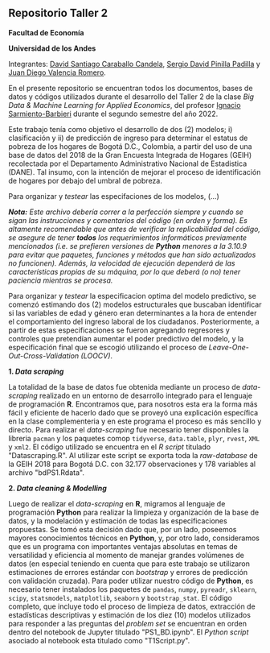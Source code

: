 ## Repositorio Taller 2

**Facultad de Economía**

**Universidad de los Andes**

Integrantes: [David Santiago Caraballo Candela](https://github.com/scaraballoc), [Sergio David Pinilla Padilla](https://github.com/sdpinilla18) y [Juan Diego Valencia Romero](https://github.com/judval).

En el presente repositorio se encuentran todos los documentos, bases de datos y códigos utilizados durante el desarrollo del Taller 2 de la clase *Big Data & Machine Learning for Applied Economics*, del profesor [Ignacio Sarmiento-Barbieri](https://ignaciomsarmiento.github.io/igaciomsarmiento) durante el segundo semestre del año 2022.

Este trabajo tenía como objetivo el desarrollo de dos (2) modelos; i) clasificación y ii) de predicción de ingreso para determinar el estatus de pobreza de los hogares de Bogotá D.C., Colombia, a partir del uso de una base de datos del 2018 de la Gran Encuesta Integrada de Hogares (GEIH) recolectada por el Departamento Administrativo Nacional de Estadistica (DANE). Tal insumo, con la intención de mejorar el proceso de identificación de hogares por debajo del umbral de pobreza. 

Para organizar y *testear* las especifaciones de los modelos, (...)




***Nota:*** *Este archivo debería correr a la perfección siempre y cuando se sigan las instrucciones y comentarios del código (en orden y forma). Es altamente recomendable que antes de verificar la replicabilidad del código, se asegure de tener **todos** los requerimientos informáticos previamente mencionados (i.e. se prefieren versiones de **Python** menores a la 3.10.9 para evitar que paquetes, funciones y métodos que han sido actualizados no funcionen). Además, la velocidad de ejecución dependerá de las características propias de su máquina, por lo que deberá (o no) tener paciencia mientras se procesa.*






Para organizar y *testear* la especificacion optima del modelo predictivo, se comenzó estimando dos (2) modelos estructurales que buscaban identificar si las variables de edad y género eran determinantes a la hora de entender el comportamiento del ingreso laboral de los ciudadanos. Posteriormente, a partir de estas especificaciones se fueron agregando regresores y controles que pretendían aumentar el poder predictivo del modelo, y la especificación final que se escogió utilizando el proceso de *Leave-One-Out-Cross-Validation (LOOCV)*.

**1. *Data scraping***

La totalidad de la base de datos fue obtenida mediante un proceso de *data-scraping* realizado en un entorno de desarrollo integrado para el lenguaje de programación **R**. Encontramos que, para nosotros esta era la forma más fácil y eficiente de hacerlo dado que se proveyó una explicación específica en la clase complementeria y en este programa el proceso es más sencillo y directo. Para realizar el *data-scraping* fue necesario tener disponibles la libreria `pacman` y los paquetes comop `tidyverse`, `data.table`, `plyr`, `rvest`, `XML` y `xml2`. El código utilizado se encuentra en el *R script* titulado "Datascraping.R". Al utilizar este script se exporta toda la *raw-database* de la GEIH 2018 para Bogotá D.C. con 32.177 observaciones y 178 variables al archivo "bdPS1.Rdata".

**2. *Data cleaning & Modelling***

Luego de realizar el *data-scraping* en **R**, migramos al lenguaje de programación **Python** para realizar la limpieza y organización de la base de datos, y la modelación y estimación de todas las especificaciones propuestas. Se tomó esta decisión dado que, por un lado, poseemos mayores conocimientos técnicos en **Python**, y, por otro lado, consideramos que es un programa con importantes ventajas absolutas en temas de versatilidad y eficiencia al momento de manejar grandes volúmenes de datos (en especial teniendo en cuenta que para este trabajo se utilizaron estimaciones de errores estándar con *bootstrap* y errores de predicción con validación cruzada). Para poder utilizar nuestro código de **Python**, es necesario tener instalados los paquetes de `pandas`, `numpy`, `pyreadr`, `sklearn`, `scipy`, `statsmodels`, `matplotlib`, `seaborn` y `bootstrap_stat`. El código completo, que incluye todo el proceso de limpieza de datos, extracción de estadísticas descriptivas y estimación de los diez (10) modelos utilizados para responder a las preguntas del *problem set* se encuentran en orden dentro del notebook de Jupyter titulado "PS1_BD.ipynb". El *Python script* asociado al notebook esta titulado como "T1Script.py".
